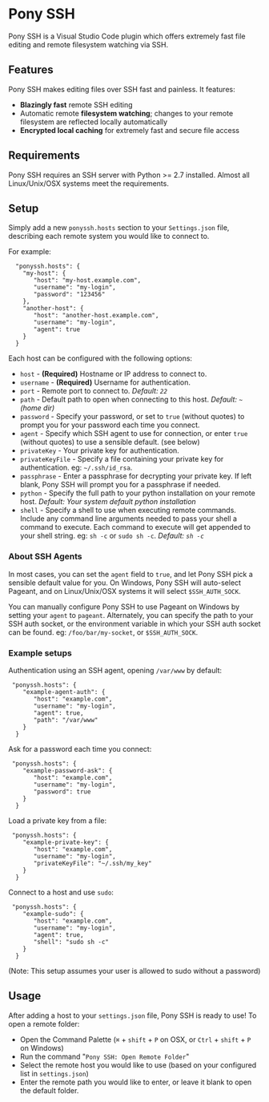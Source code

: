 # Pony SSH

Pony SSH is a Visual Studio Code plugin which offers extremely fast file editing and remote filesystem watching via SSH.

## Features

Pony SSH makes editing files over SSH fast and painless. It features:

- **Blazingly fast** remote SSH editing
- Automatic remote **filesystem watching**; changes to your remote filesystem are reflected locally automatically
- **Encrypted local caching** for extremely fast and secure file access

## Requirements

Pony SSH requires an SSH server with Python >= 2.7 installed. Almost all Linux/Unix/OSX systems meet the requirements.

## Setup

Simply add a new `ponyssh.hosts` section to your `Settings.json` file, describing each remote system you would like to connect to. 

For example:
```
  "ponyssh.hosts": { 
    "my-host": {
       "host": "my-host.example.com",
       "username": "my-login",
       "password": "123456"
    },
    "another-host": {
       "host": "another-host.example.com",
       "username": "my-login",
       "agent": true
    }
  }
```

Each host can be configured with the following options: 
- `host` - **(Required)** Hostname or IP address to connect to.
- `username` - **(Required)** Username for authentication.
- `port` - Remote port to connect to. *Default: `22`*
- `path` - Default path to open when connecting to this host. *Default: `~` (home dir)*
- `password` - Specify your password, or set to `true` (without quotes) to prompt you for your password each time you connect.
- `agent` - Specify which SSH agent to use for connection, or enter `true` (without quotes) to use a sensible default. (see below)
- `privateKey` - Your private key for authentication.
- `privateKeyFile` - Specify a file containing your private key for authentication. eg: `~/.ssh/id_rsa`.
- `passphrase` - Enter a passphrase for decrypting your private key. If left blank, Pony SSH will prompt you for a passphrase if needed.
- `python` - Specify the full path to your python installation on your remote host. *Default: Your system default python installation*
- `shell` - Specify a shell to use when executing remote commands. Include any command line arguments needed to pass your shell a command to execute. Each command to execute will get appended to your shell string. eg: `sh -c` or `sudo sh -c`. *Default: `sh -c`*

### About SSH Agents

In most cases, you can set the `agent` field to `true`, and let Pony SSH pick a sensible default value for you. On Windows, Pony SSH will auto-select Pageant, and on Linux/Unix/OSX systems it will select `$SSH_AUTH_SOCK`.

You can manually configure Pony SSH to use Pageant on Windows by setting your `agent` to `pageant`. Alternately, you can specify the path to your SSH auth socket, or the environment variable in which your SSH auth socket can be found. eg: `/foo/bar/my-socket`, or `$SSH_AUTH_SOCK`.

### Example setups

Authentication using an SSH agent, opening `/var/www` by default:
```
 "ponyssh.hosts": { 
    "example-agent-auth": {
       "host": "example.com",
       "username": "my-login",
       "agent": true,
       "path": "/var/www"
    }
  }
```

Ask for a password each time you connect:
```
 "ponyssh.hosts": { 
    "example-password-ask": {
       "host": "example.com",
       "username": "my-login",
       "password": true
    }
  }
```

Load a private key from a file:
```
 "ponyssh.hosts": { 
    "example-private-key": {
       "host": "example.com",
       "username": "my-login",
       "privateKeyFile": "~/.ssh/my_key"
    }
  }
```

Connect to a host and use `sudo`:
```
 "ponyssh.hosts": {
    "example-sudo": {
       "host": "example.com",
       "username": "my-login",
       "agent": true,
       "shell": "sudo sh -c"
    }
  }
```
(Note: This setup assumes your user is allowed to sudo without a password)

## Usage

After adding a host to your `settings.json` file, Pony SSH is ready to use! To open a remote folder:

- Open the Command Palette (`⌘` + `shift` + `P` on OSX, or `Ctrl` + `shift` + `P` on Windows)
- Run the command "`Pony SSH: Open Remote Folder`"
- Select the remote host you would like to use (based on your configured list in `settings.json`)
- Enter the remote path you would like to enter, or leave it blank to open the default folder. 